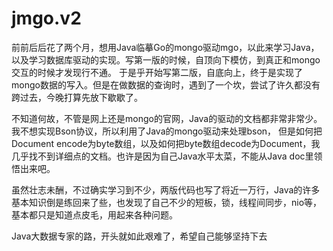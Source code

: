 # jmgo.v2

前前后后花了两个月，想用Java临摹Go的mongo驱动mgo，以此来学习Java，以及学习数据库驱动的实现。写第一版的时候，自顶向下模仿，到真正和mongo交互的时候才发现行不通。
于是乎开始写第二版，自底向上，终于是实现了mongo数据的写入。但是在做数据的查询时，遇到了一个坎，尝试了许久都没有跨过去，今晚打算先放下歇歇了。


不知道何故，不管是网上还是mongo的官网，Java的驱动的文档都非常非常少。我不想实现Bson协议，所以利用了Java的mongo驱动来处理bson，
但是如何把Document encode为byte数组，以及如何把byte数组decode为Document，我几乎找不到详细点的文档。也许是因为自己Java水平太菜，不能从Java doc里领悟出来吧。

虽然壮志未酬，不过确实学习到不少，两版代码也写了将近一万行，Java的许多基本知识倒是练回来了些，也发现了自己不少的短板，锁，线程间同步，nio等，基本都只是知道点皮毛，用起来各种问题。

Java大数据专家的路，开头就如此艰难了，希望自己能够坚持下去

